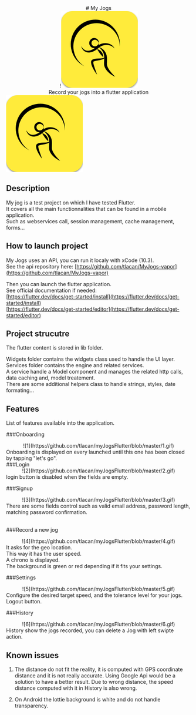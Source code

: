 <center>
# My Jogs
</center>
<center>!<img src="https://github.com/tlacan/myJogsFlutter/blob/master/logo.png" alt="logo"><br />
Record your jogs into a flutter application</center>
<img src="https://github.com/tlacan/myJogsFlutter/blob/master/logo.png" alt="logo">


## Description
My jog is a test project on which I have tested Flutter.<br />
It covers all the main functionnalities that can be found in a mobile application. <br />
Such as webservices call, session management, cache management, forms...


## How to launch project
My Jogs uses an API, you can run it localy with xCode (10.3). <br />
See the api repository here: [https://github.com/tlacan/MyJogs-vapor](https://github.com/tlacan/MyJogs-vapor) 

Then you can launch the flutter application.<br />
See official documentation if needed:<br />
[https://flutter.dev/docs/get-started/install](https://flutter.dev/docs/get-started/install)<br />
[https://flutter.dev/docs/get-started/editor](https://flutter.dev/docs/get-started/editor)


## Project strucutre
The flutter content is stored in lib folder.

Widgets folder contains the widgets class used to handle the UI layer.<br />
Services folder contains the engine and related services.<br />
A service handle a Model component and manages the related http calls, data caching and, model treatement.<br />
There are some additional helpers class to handle strings, styles, date formating...

## Features
List of features available into the application.


###Onboarding<br />
<center>![1](https://github.com/tlacan/myJogsFlutter/blob/master/1.gif)<br /></center>
Onboarding is displayed on every launched until this one has been closed by tapping
"let's go".

<br />
###Login<br />
<center>![2](https://github.com/tlacan/myJogsFlutter/blob/master/2.gif)<br /></center>
login button is disabled when the fields are empty.

###Signup<br />
<center>![3](https://github.com/tlacan/myJogsFlutter/blob/master/3.gif)<br /></center>
There are some fields control such as valid email address, password length, matching password confirmation. <br /><br />

###Record a new jog<br />
<center>![4](https://github.com/tlacan/myJogsFlutter/blob/master/4.gif)<br /></center>
It asks for the geo location.<br />
This way it has the user speed. <br />
A chrono is displayed.<br />
The background is green or red depending if it fits your settings.

###Settings<br />
<center>![5](https://github.com/tlacan/myJogsFlutter/blob/master/5.gif)<br /></center>
Configure the desired target speed, and the tolerance level for your jogs.
Logout button.

###History<br />
<center>![6](https://github.com/tlacan/myJogsFlutter/blob/master/6.gif)<br /></center>
History show the jogs recorded, you can delete a Jog with left swipte action.



## Known issues
1. The distance do not fit the reality, it is computed with GPS coordinate distance and it is not
really accurate. Using Google Api would be a solution to have a better result.
Due to wrong distance, the speed distance computed with it in History is also wrong.

1. On Android the lottie background is white and do not handle transparency.

